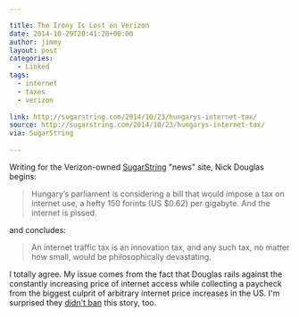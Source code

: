 ```yaml
---

title: The Irony Is Lost on Verizon
date: 2014-10-29T20:41:28+00:00
author: jimmy
layout: post
categories:
  - Linked
tags:
  - internet
  - taxes
  - verizon
  
link: http://sugarstring.com/2014/10/23/hungarys-internet-tax/
source: http://sugarstring.com/2014/10/23/hungarys-internet-tax/
via: SugarString
  
---
```

Writing for the Verizon-owned [SugarString][1] "news" site, Nick Douglas begins:

> Hungary’s parliament is considering a bill that would impose a tax on internet use, a hefty 150 forints (US $0.62) per gigabyte. And the internet is pissed.

and concludes:

> An internet traffic tax is an innovation tax, and any such tax, no matter how small, would be philosophically devastating.

I totally agree.  My issue comes from the fact that Douglas rails against the constantly increasing price of internet access while collecting a paycheck from the biggest culprit of arbitrary internet price increases in the US.  I'm surprised they [didn't ban][2] this story, too.

[1]: http://sugarstring.com/2014/10/23/hungarys-internet-tax/
[2]: http://thehill.com/policy/technology/222200-verizons-news-company-banned-from-talking-about-spying-fast-lane